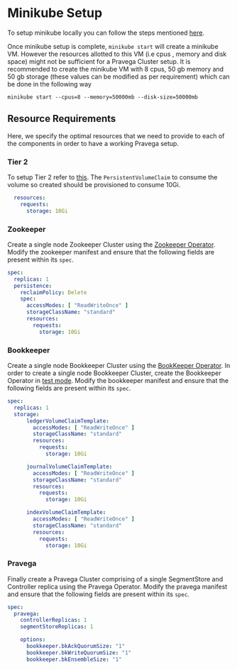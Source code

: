 # Minikube Setup

To setup minikube locally you can follow the steps mentioned [here](https://github.com/pravega/pravega/wiki/Kubernetes-Based-System-Test-Framework#minikube-setup).

Once minikube setup is complete, `minikube start` will create a minikube VM. However the resources allotted to this VM (i.e cpus , memory and disk space) might not be sufficient for a Pravega Cluster setup. It is recommended to create the minikube VM with 8 cpus, 50 gb memory and 50 gb storage (these values can be modified as per requirement) which can be done in the following way

```
minikube start --cpus=8 --memory=50000mb --disk-size=50000mb
```

## Resource Requirements

Here, we specify the optimal resources that we need to provide to each of the components in order to have a working Pravega setup.

### Tier 2
To setup Tier 2 refer to [this](tier2.md#tier-2-storage). The `PersistentVolumeClaim` to consume the volume so created should be provisioned to consume 10Gi.

```yaml
  resources:
    requests:
      storage: 10Gi
```

### Zookeeper
Create a single node Zookeeper Cluster using the [Zookeeper Operator](https://github.com/pravega/zookeeper-operator). Modify the zookeeper manifest and ensure that the following fields are present within its `spec`.

```yaml
spec:
  replicas: 1
  persistence:
    reclaimPolicy: Delete
    spec:
      accessModes: [ "ReadWriteOnce" ]
      storageClassName: "standard"
      resources:
        requests:
          storage: 10Gi
```

### Bookkeeper
Create a single node Bookkeeper Cluster using the [BookKeeper Operator](https://github.com/pravega/bookkeeper-operator). In order to create a single node Bookkeeper Cluster, create the Bookkeeper Operator in [test mode](https://github.com/pravega/bookkeeper-operator#install-the-operator-in-test-mode). Modify the bookkeeper manifest and ensure that the following fields are present within its `spec`.

```yaml
spec:
  replicas: 1
  storage:
      ledgerVolumeClaimTemplate:
        accessModes: [ "ReadWriteOnce" ]
        storageClassName: "standard"
        resources:
          requests:
            storage: 10Gi

      journalVolumeClaimTemplate:
        accessModes: [ "ReadWriteOnce" ]
        storageClassName: "standard"
        resources:
          requests:
            storage: 10Gi

      indexVolumeClaimTemplate:
        accessModes: [ "ReadWriteOnce" ]
        storageClassName: "standard"
        resources:
          requests:
            storage: 10Gi
```

### Pravega
Finally create a Pravega Cluster comprising of a single SegmentStore and Controller replica using the Pravega Operator. Modify the pravega manifest and ensure that the following fields are present within its `spec`.

```yaml
spec:
  pravega:
    controllerReplicas: 1
    segmentStoreReplicas: 1

    options:
      bookkeeper.bkAckQuorumSize: "1"
      bookkeeper.bkWriteQuorumSize: "1"
      bookkeeper.bkEnsembleSize: "1"
```

